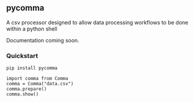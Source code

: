 ## pycomma
A csv processor designed to allow data processing workflows to be done within a python shell

Documentation coming soon.


### Quickstart

``` pip install pycomma ```
``` 
import comma from Comma 
comma = Comma("data.csv")
comma.prepare()
comma.show()
```